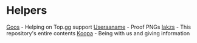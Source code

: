 # Helpers
[Goos](https://github.com/MrSerge01) - Helping on Top.gg support
[Useraaname](https://github.com/userandaname) - Proof PNGs
[Iakzs](https://github.com/iakzs) - This repository's entire contents
[Koopa](https://github.com/KoopaCode) - Being with us and giving information